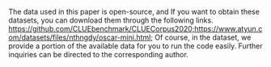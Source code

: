The data used in this paper is open-source, and If you want to obtain these datasets, you can download them through the following links. 
https://github.com/CLUEbenchmark/CLUECorpus2020;https://www.atyun.com/datasets/files/nthngdy/oscar-mini.html; 
Of course, in the dataset, we provide a portion of the available data for you to run the code easily. Further inquiries can be directed to the corresponding author.
